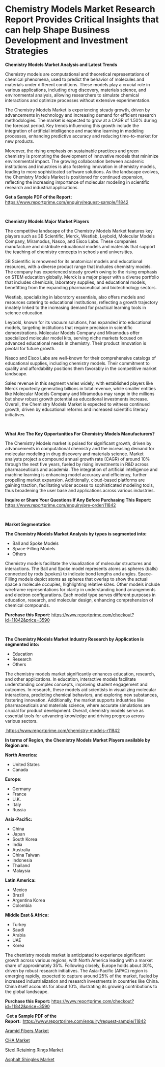 <p><h1>Chemistry Models Market Research Report Provides Critical Insights that can help Shape Business Development and Investment Strategies</h1></p><p><strong>Chemistry Models Market Analysis and Latest Trends</strong></p>
<p><p>Chemistry models are computational and theoretical representations of chemical phenomena, used to predict the behavior of molecules and materials under different conditions. These models play a crucial role in various applications, including drug discovery, materials science, and environmental analysis, allowing researchers to simulate chemical interactions and optimize processes without extensive experimentation.</p><p>The Chemistry Models Market is experiencing steady growth, driven by advancements in technology and increasing demand for efficient research methodologies. The market is expected to grow at a CAGR of 1.50% during the forecast period. Key trends influencing this growth include the integration of artificial intelligence and machine learning in modeling processes, enhancing predictive accuracy and reducing time-to-market for new products. </p><p>Moreover, the rising emphasis on sustainable practices and green chemistry is prompting the development of innovative models that minimize environmental impact. The growing collaboration between academic institutions and industries is also fostering innovation in chemistry models, leading to more sophisticated software solutions. As the landscape evolves, the Chemistry Models Market is positioned for continued expansion, reflecting the increasing importance of molecular modeling in scientific research and industrial applications.</p></p>
<p><strong>Get a Sample PDF of the Report:&nbsp;</strong> <a href="https://www.reportprime.com/enquiry/request-sample/11842?utm_campaign=1944&utm_medium=2&utm_source=Github&utm_content=ia&utm_term=17032025&utm_id=chemistry-models">https://www.reportprime.com/enquiry/request-sample/11842</a></p>
<p>&nbsp;</p>
<p><strong>Chemistry Models Major Market Players</strong></p>
<p><p>The competitive landscape of the Chemistry Models Market features key players such as 3B Scientific, Merck, Westlab, Leybold, Molecular Models Company, Miramodus, Nasco, and Eisco Labs. These companies manufacture and distribute educational models and materials that support the teaching of chemistry concepts in schools and universities.</p><p>3B Scientific is renowned for its anatomical models and educational resources, with a diverse product range that includes chemistry models. The company has experienced steady growth owing to the rising emphasis on STEM education globally. Merck is a major player with a diverse portfolio that includes chemicals, laboratory supplies, and educational models, benefitting from the expanding pharmaceutical and biotechnology sectors. </p><p>Westlab, specializing in laboratory essentials, also offers models and resources catering to educational institutions, reflecting a growth trajectory innately linked to the increasing demand for practical learning tools in science education.</p><p>Leybold, known for its vacuum solutions, has expanded into educational models, targeting institutions that require precision in scientific demonstrations. Molecular Models Company and Miramodus offer specialized molecular model kits, serving niche markets focused on advanced educational needs in chemistry. Their product innovation is pivotal for future growth.</p><p>Nasco and Eisco Labs are well-known for their comprehensive catalogs of educational supplies, including chemistry models. Their commitment to quality and affordability positions them favorably in the competitive market landscape.</p><p>Sales revenue in this segment varies widely, with established players like Merck reportedly generating billions in total revenue, while smaller entities like Molecular Models Company and Miramodus may range in the millions but show robust growth potential as educational investments increase. Overall, the Chemistry Models Market is expected to witness continued growth, driven by educational reforms and increased scientific literacy initiatives.</p></p>
<p>&nbsp;</p>
<p><strong>What Are The Key Opportunities For Chemistry Models Manufacturers?</strong></p>
<p><p>The Chemistry Models market is poised for significant growth, driven by advancements in computational chemistry and the increasing demand for molecular modeling in drug discovery and materials science. Market analysts project a compound annual growth rate (CAGR) of around 10% through the next five years, fueled by rising investments in R&D across pharmaceuticals and academia. The integration of artificial intelligence and machine learning is enhancing model accuracy and efficiency, further propelling market expansion. Additionally, cloud-based platforms are gaining traction, facilitating wider access to sophisticated modeling tools, thus broadening the user base and applications across various industries.</p></p>
<p><strong>Inquire or Share Your Questions If Any Before Purchasing This Report:</strong> <a href="https://www.reportprime.com/enquiry/pre-order/11842?utm_campaign=1944&utm_medium=2&utm_source=Github&utm_content=ia&utm_term=17032025&utm_id=chemistry-models">https://www.reportprime.com/enquiry/pre-order/11842</a></p>
<p>&nbsp;</p>
<p><strong>Market Segmentation</strong></p>
<p><strong>The Chemistry Models Market Analysis by types is segmented into:</strong></p>
<p><ul><li>Ball and Spoke Models</li><li>Space-Filling Models</li><li>Others</li></ul></p>
<p><p>Chemistry models facilitate the visualization of molecular structures and interactions. The Ball and Spoke model represents atoms as spheres (balls) connected by rods (spokes) to indicate bond lengths and angles. Space-Filling models depict atoms as spheres that overlap to show the actual space a molecule occupies, highlighting relative sizes. Other models include wireframe representations for clarity in understanding bond arrangements and electron configurations. Each model type serves different purposes in education, research, and molecular design, enhancing comprehension of chemical compounds.</p></p>
<p><strong>Purchase this Report:&nbsp;</strong><a href="https://www.reportprime.com/checkout?id=11842&price=3590&utm_campaign=1944&utm_medium=2&utm_source=Github&utm_content=ia&utm_term=17032025&utm_id=chemistry-models">https://www.reportprime.com/checkout?id=11842&price=3590</a></p>
<p>&nbsp;</p>
<p><strong>The Chemistry Models Market Industry Research by Application is segmented into:</strong></p>
<p><ul><li>Education</li><li>Research</li><li>Others</li></ul></p>
<p><p>The chemistry models market significantly enhances education, research, and other applications. In education, interactive models facilitate understanding complex concepts, improving student engagement and outcomes. In research, these models aid scientists in visualizing molecular interactions, predicting chemical behaviors, and exploring new substances, fostering innovation. Additionally, the market supports industries like pharmaceuticals and materials science, where accurate simulations are crucial for product development. Overall, chemistry models serve as essential tools for advancing knowledge and driving progress across various sectors.</p></p>
<p><a href="https://www.reportprime.com/chemistry-models-r11842?utm_campaign=1944&utm_medium=2&utm_source=Github&utm_content=ia&utm_term=17032025&utm_id=chemistry-models">&nbsp;https://www.reportprime.com/chemistry-models-r11842</a></p>
<p><strong>In terms of Region, the Chemistry Models Market Players available by Region are:</strong></p>
<p>
    <p> <strong> North America: </strong>
        <ul>
            <li>United States</li>
            <li>Canada</li>
        </ul>
        </p> 
    <p> <strong> Europe: </strong>
        <ul>
            <li>Germany</li>
            <li>France</li>
            <li>U.K.</li>
            <li>Italy</li>
            <li>Russia</li>
        </ul>
        </p> 
    <p> <strong> Asia-Pacific: </strong>
        <ul>
            <li>China</li>
            <li>Japan</li>
            <li>South Korea</li>
            <li>India</li>
            <li>Australia</li>
            <li>China Taiwan</li>
            <li>Indonesia</li>
            <li>Thailand</li>
            <li>Malaysia</li>
        </ul>
        </p> 
    <p> <strong> Latin America: </strong>
        <ul>
            <li>Mexico</li>
            <li>Brazil</li>
            <li>Argentina Korea</li>
            <li>Colombia</li>
        </ul>
        </p> 
    <p> <strong> Middle East & Africa: </strong>
        <ul>
            <li>Turkey</li>
            <li>Saudi</li>
            <li>Arabia</li>
            <li>UAE</li>
            <li>Korea</li>
        </ul>
    </p>
    </p>
<p><p>The chemistry models market is anticipated to experience significant growth across various regions, with North America leading with a market share of approximately 35%. Following closely, Europe holds about 30%, driven by robust research initiatives. The Asia-Pacific (APAC) region is emerging rapidly, expected to capture around 25% of the market, fueled by increased industrialization and research investments in countries like China. China itself accounts for about 10%, illustrating its growing contributions to the global landscape.</p></p>
<p><strong>Purchase this Report: </strong><a href="https://www.reportprime.com/checkout?id=11842&price=3590&utm_campaign=1944&utm_medium=2&utm_source=Github&utm_content=ia&utm_term=17032025&utm_id=chemistry-models">https://www.reportprime.com/checkout?id=11842&price=3590</a></p>
<p>&nbsp;<strong>Get a Sample PDF of the Report:&nbsp;&nbsp;</strong><a href="https://www.reportprime.com/enquiry/request-sample/11842?utm_campaign=1944&utm_medium=2&utm_source=Github&utm_content=ia&utm_term=17032025&utm_id=chemistry-models">https://www.reportprime.com/enquiry/request-sample/11842</a></p>
<p><strong></strong></p>
<p><p><a href="https://github.com/darouthiamnl/Market-Research-Report-List-1/blob/main/aramid-fibers-market.md?utm_campaign=1944&utm_medium=2&utm_source=Github&utm_content=ia&utm_term=17032025&utm_id=chemistry-models">Aramid Fibers Market</a></p><p><a href="https://github.com/duerknikko44/Market-Research-Report-List-1/blob/main/cha-market.md?utm_campaign=1944&utm_medium=2&utm_source=Github&utm_content=ia&utm_term=17032025&utm_id=chemistry-models">CHA Market</a></p><p><a href="https://github.com/Chiragrp22/Market-Research-Report-List-7/blob/main/steel-retaining-rings-market.md?utm_campaign=1944&utm_medium=2&utm_source=Github&utm_content=ia&utm_term=17032025&utm_id=chemistry-models">Steel Retaining Rings Market</a></p><p><a href="https://github.com/kreilkoffas4/Market-Research-Report-List-1/blob/main/asphalt-shingles-market.md?utm_campaign=1944&utm_medium=2&utm_source=Github&utm_content=ia&utm_term=17032025&utm_id=chemistry-models">Asphalt Shingles Market</a></p></p>